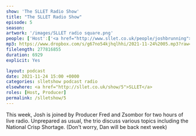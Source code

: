 ```yaml
---
show: 'The SLLET Radio Show'
title: "The SLLET Radio Show"
episode: 5
season: 
artwork: '/images/SLLET radio square.png'
people: ['Host':['<a href="http://www.sllet.co.uk/people/joshbrunning">Josh Brunning</a>'], 'Guests': ['<a href="https://www.sllet.co.uk/people/fredjackson">Fred Jackson</a>','<a href="http://www.sllet.co.uk/people/zsomborszoke">Zsombor Szőke</a>'],Also Featuring: ['<a href="http://www.sllet.co.uk/people/jackholcombe">Jack Holcombe</a>']]
mp3: https://www.dropbox.com/s/g67no54kjhqlhhi/2021-11-24%2005.mp3?raw=1
filelength: 277816855
duration: 6929
explicit: Yes

layout: podcast
date: 2021-11-24 15:00 +0000
categories: slletshow podcast radio
elsewhere: <a href="http://sllet.co.uk/show/5">SLLET</a>
roles: [Host, Producer]
permalink: /slletshow/5
---
```


This week, Josh is joined by Producer Fred and Zsombor for two hours of live radio. Unprepared as usual, the trio discuss various topics including the National Crisp Shortage. (Don't worry, Dan will be back next week)
